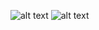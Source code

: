 ![alt text](https://github.com/[ohmy90]/[VAE-paper-code]/blob/[image-results]/sample_1.png?raw=true)
![alt text](https://github.com/[ohmy90]/[VAE-paper-code]/blob/[image-results]/sample_2.png?raw=true)

